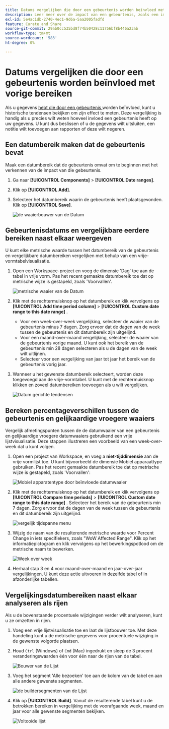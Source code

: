 ```yaml
---
title: Datums vergelijken die door een gebeurtenis worden beïnvloed met vorige bereiken
description: Leer meer over de impact van een gebeurtenis, zoals een implementatieprobleem of een stroomstoring, door deze te vergelijken met eerdere trends.
exl-id: 5e4ac1db-2740-4ec1-9d6a-5aa2005fadfd
feature: Curate and Share
source-git-commit: 29ab0cc535bd8f74b50428c11756bf8b446a23ab
workflow-type: tm+mt
source-wordcount: '583'
ht-degree: 0%

---
```


# Datums vergelijken die door een gebeurtenis worden beïnvloed met vorige bereiken

Als u gegevens [ hebt die door een gebeurtenis ](overview.md) worden beïnvloed, kunt u historische tendensen bekijken om zijn effect te meten. Deze vergelijking is handig als u precies wilt weten hoeveel invloed een gebeurtenis heeft op uw gegevens. U kunt dus beslissen of u de gegevens wilt uitsluiten, een notitie wilt toevoegen aan rapporten of deze wilt negeren.

## Een datumbereik maken dat de gebeurtenis bevat

Maak een datumbereik dat de gebeurtenis omvat om te beginnen met het verkennen van de impact van die gebeurtenis.

1. Ga naar **[!UICONTROL Components]** > **[!UICONTROL Date ranges]**.
2. Klik op **[!UICONTROL Add]**.
3. Selecteer het datumbereik waarin de gebeurtenis heeft plaatsgevonden. Klik op **[!UICONTROL Save]**.

   ![ de waaierbouwer van de Datum ](assets/date_range_builder.png)

## Gebeurtenisdatums en vergelijkbare eerdere bereiken naast elkaar weergeven

U kunt elke metrische waarde tussen het datumbereik van de gebeurtenis en vergelijkbare datumbereiken vergelijken met behulp van een vrije-vormtabelvisualisatie.

1. Open een Workspace-project en voeg de dimensie &#39;Dag&#39; toe aan de tabel in vrije vorm. Pas het recent gemaakte datumbereik toe dat op metrische wijze is gestapeld, zoals &#39;Voorvallen&#39;.

   ![ metrische waaier van de Datum ](assets/date_range_metric.png)

2. Klik met de rechtermuisknop op het datumbereik en klik vervolgens op **[!UICONTROL Add time period column]** > **[!UICONTROL Custom date range to this date range]** .
   * Voor een week-over-week vergelijking, selecteer de waaier van de gebeurtenis minus 7 dagen. Zorg ervoor dat de dagen van de week tussen de gebeurtenis en dit datumbereik zijn uitgelijnd.
   * Voor een maand-over-maand vergelijking, selecteer de waaier van de gebeurtenis vorige maand. U kunt ook het bereik van de gebeurtenis min 28 dagen selecteren als u de dagen van de week wilt uitlijnen.
   * Selecteer voor een vergelijking van jaar tot jaar het bereik van de gebeurtenis vorig jaar.
3. Wanneer u het gewenste datumbereik selecteert, worden deze toegevoegd aan de vrije-vormtabel. U kunt met de rechtermuisknop klikken en zoveel datumbereiken toevoegen als u wilt vergelijken.

   ![ Datum gerichte tendensen ](assets/date_aligned_trends.png)

## Bereken percentageverschillen tussen de gebeurtenis en gelijkaardige vroegere waaiers

Vergelijk afmetingspunten tussen de de datumwaaier van een gebeurtenis en gelijkaardige vroegere datumwaaiers gebruikend een vrije lijstvisualisatie. Deze stappen illustreren een voorbeeld van een week-over-week dat u kunt volgen.

1. Open een project van Workspace, en voeg a **niet-tijddimensie** aan de vrije vormlijst toe. U kunt bijvoorbeeld de dimensie Mobiel apparaattype gebruiken. Pas het recent gemaakte datumbereik toe dat op metrische wijze is gestapeld, zoals &#39;Voorvallen&#39;:

   ![ Mobiel apparatentype door beïnvloede datumwaaier ](assets/mobile_device_type.png)

2. Klik met de rechtermuisknop op het datumbereik en klik vervolgens op **[!UICONTROL Compare time periods]** > **[!UICONTROL Custom date range to this date range]** . Selecteer het bereik van de gebeurtenis min 7 dagen. Zorg ervoor dat de dagen van de week tussen de gebeurtenis en dit datumbereik zijn uitgelijnd.

   ![ vergelijk tijdspanne menu ](assets/compare_time_custom.png)

3. Wijzig de naam van de resulterende metrische waarde voor Percent Change in iets specifiekers, zoals &quot;WoW Affected Range&quot;. Klik op het informatiepictogram en klik vervolgens op het bewerkingspotlood om de metrische naam te bewerken.

   ![ Week over week ](assets/wow_affected_range.png)

4. Herhaal stap 3 en 4 voor maand-over-maand en jaar-over-jaar vergelijkingen. U kunt deze actie uitvoeren in dezelfde tabel of in afzonderlijke tabellen.

## Vergelijkingsdatumbereiken naast elkaar analyseren als rijen

Als u de bovenstaande procentuele wijzigingen verder wilt analyseren, kunt u ze omzetten in rijen.

1. Voeg een vrije lijstvisualisatie toe en laat de lijstbouwer toe. Met deze handeling kunt u de metrische gegevens voor procentuele wijziging in de gewenste volgorde plaatsen.
2. Houd `Ctrl` (Windows) of `Cmd` (Mac) ingedrukt en sleep de 3 procent veranderingswaarden één voor één naar de rijen van de tabel.

   ![ Bouwer van de Lijst ](assets/table_builder.png)

3. Voeg het segment &#39;Alle bezoeken&#39; toe aan de kolom van de tabel en aan alle andere gewenste segmenten.

   ![ de buildersegmenten van de Lijst ](assets/table_builder_segments.png)

4. Klik op **[!UICONTROL Build]**. Vanuit de resulterende tabel kunt u de betrokken bereiken in vergelijking met de voorafgaande week, maand en jaar voor alle gewenste segmenten bekijken.

   ![ Voltooide lijst ](assets/table_builder_finished.png)

